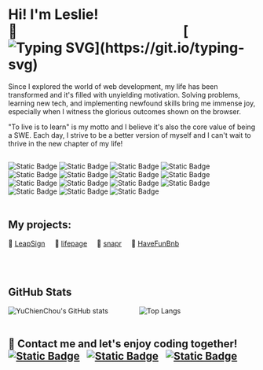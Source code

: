 # Hi! I'm Leslie! 👋&nbsp;&nbsp;&nbsp;&nbsp;&nbsp;&nbsp;&nbsp;&nbsp;&nbsp;&nbsp;&nbsp;&nbsp;&nbsp;&nbsp;&nbsp;&nbsp;&nbsp;&nbsp;&nbsp;&nbsp;&nbsp;&nbsp;&nbsp;&nbsp;&nbsp;&nbsp;&nbsp;&nbsp;&nbsp;&nbsp;&nbsp;&nbsp;&nbsp;&nbsp;&nbsp;&nbsp;&nbsp;&nbsp;&nbsp;&nbsp;&nbsp;&nbsp;&nbsp;&nbsp;&nbsp;&nbsp;&nbsp;&nbsp;&nbsp;&nbsp;&nbsp;[![Typing SVG](https://readme-typing-svg.demolab.com?font=Fira+Code&size=16&duration=3000&pause=800&vCenter=true&width=300&height=20&lines=Welcome+to+my+GitHub!;Let's+enjoy+coding+together!)](https://git.io/typing-svg)
Since I explored the world of web development, my life has been transformed and it's filled with unyielding motivation. Solving problems, learning new tech, and implementing newfound skills bring me immense joy, especially when I witness the glorious outcomes shown on the browser.

"To live is to learn" is my motto and I believe it's also the core value of being a SWE. Each day, I strive to be a better version of myself and I can't wait to thrive in the new chapter of my life!

## 
![Static Badge](https://img.shields.io/badge/JavaScript-%23F7DF1E?style=flat&logo=javascript&logoColor=%23FFFFFF&color=%23F7DF1E)
![Static Badge](https://img.shields.io/badge/Python-%2336B1A6?logo=Python)
![Static Badge](https://img.shields.io/badge/React-%235AC7E4?logo=React)
![Static Badge](https://img.shields.io/badge/Redux-%236D45AC?logo=Redux)
![Static Badge](https://img.shields.io/badge/Flask-%239E9E9E?logo=flask)
![Static Badge](https://img.shields.io/badge/Express-%23E77436?logo=express)
![Static Badge](https://img.shields.io/badge/Sequelize-%23C1A5C3?logo=sequelize)
![Static Badge](https://img.shields.io/badge/Sqlalchemy-%2392A15F)
![Static Badge](https://img.shields.io/badge/AWS%20S3-%230856A1?logo=Amazon%20S3)
![Static Badge](https://img.shields.io/badge/HTML5-%23CC5131?logo=html5&logoColor=%23FFFFFF)
![Static Badge](https://img.shields.io/badge/CSS3-%233B85B7?logo=css3)
![Static Badge](https://img.shields.io/badge/npm-%237BB832?logo=npm)
![Static Badge](https://img.shields.io/badge/node.js-%23254F25?logo=node.js)
![Static Badge](https://img.shields.io/badge/Git-%23B6B9AB?logo=git)
![Static Badge](https://img.shields.io/badge/Visual%20Studio-%233A8EC3?logo=visual%20studio)
<br></br>
## My projects:
📂 [LeapSign](https://leapsign.onrender.com/)&nbsp;&nbsp;&nbsp;&nbsp;&nbsp;📂 [lifepage](https://lifepage.onrender.com/)&nbsp;&nbsp;&nbsp;&nbsp;&nbsp;📂 [snapr](https://snapr-u6b2.onrender.com/)&nbsp;&nbsp;&nbsp;&nbsp;&nbsp;📂 [HaveFunBnb](https://have-fun-bnb.onrender.com/)

<br></br>
## GitHub Stats
 ![YuChienChou's GitHub stats](https://github-readme-stats.vercel.app/api?username=YuChienChou&show_icons=true&theme=radical&hide=contribs)&nbsp;&nbsp;&nbsp;&nbsp;&nbsp;&nbsp;&nbsp;&nbsp;&nbsp;&nbsp;&nbsp;&nbsp;&nbsp;&nbsp;&nbsp;&nbsp;![Top Langs](https://github-readme-stats.vercel.app/api/top-langs/?username=YuChienChou&layout=compact)
<br></br>
## 
<h2>
🙌 Contact me and let's enjoy coding together! &nbsp;&nbsp;&nbsp;<a href="mailto:chouyuchien@gmail.com"><img alt="Static Badge" src="https://img.shields.io/badge/Email-%230C5EB1?style=social&logo=gmail"></a> &nbsp;&nbsp;<a href="https://www.linkedin.com/in/lesliechou921/" target="_blank"><img alt="Static Badge" src="https://img.shields.io/badge/LinkedIn-%230C5EB1?style=social&logo=linkedin"></a> &nbsp;&nbsp;<a href="https://wellfound.com/u/lesliechou" target="_blank"><img alt="Static Badge" src="https://img.shields.io/badge/wellfound-23000000?style=social&logo=wellfound"></a>
</h2>






